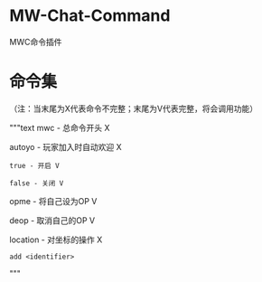 # MW-Chat-Command
MWC命令插件

# 命令集

（注：当末尾为X代表命令不完整；末尾为V代表完整，将会调用功能）

"""text
mwc - 总命令开头 X

  autoyo - 玩家加入时自动欢迎 X
  
    true - 开启 V
    
    false - 关闭 V
    
  opme - 将自己设为OP V
  
  deop - 取消自己的OP V
  
  location - 对坐标的操作 X
  
    add <identifier>
"""
